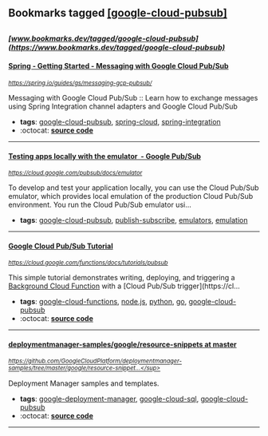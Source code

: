 ## Bookmarks tagged [[google-cloud-pubsub]](https://www.bookmarks.dev/search?q=[google-cloud-pubsub])

_<sup><sup>[www.bookmarks.dev/tagged/google-cloud-pubsub](https://www.bookmarks.dev/tagged/google-cloud-pubsub)</sup></sup>_
---
#### [Spring - Getting Started  - Messaging with Google Cloud Pub/Sub](https://spring.io/guides/gs/messaging-gcp-pubsub/)
_<sup>https://spring.io/guides/gs/messaging-gcp-pubsub/</sup>_

Messaging with Google Cloud Pub/Sub :: Learn how to exchange messages using Spring Integration channel adapters and Google Cloud Pub/Sub
* **tags**: [google-cloud-pubsub](../tagged/google-cloud-pubsub.md), [spring-cloud](../tagged/spring-cloud.md), [spring-integration](../tagged/spring-integration.md)
* :octocat: **[source code](https://github.com/spring-guides/gs-messaging-gcp-pubsub)**
---
#### [Testing apps locally with the emulator  - Google Pub/Sub](https://cloud.google.com/pubsub/docs/emulator)
_<sup>https://cloud.google.com/pubsub/docs/emulator</sup>_

To develop and test your application locally, you can use the Cloud Pub/Sub emulator, which provides local emulation of the production Cloud Pub/Sub environment. You run the Cloud Pub/Sub emulator usi...
* **tags**: [google-cloud-pubsub](../tagged/google-cloud-pubsub.md), [publish-subscribe](../tagged/publish-subscribe.md), [emulators](../tagged/emulators.md), [emulation](../tagged/emulation.md)
---
#### [Google Cloud Pub/Sub Tutorial](https://cloud.google.com/functions/docs/tutorials/pubsub)
_<sup>https://cloud.google.com/functions/docs/tutorials/pubsub</sup>_

This simple tutorial demonstrates writing, deploying, and triggering a [Background Cloud Function](https://cloud.google.com/functions/docs/writing/background) with a [Cloud Pub/Sub trigger](https://cl...
* **tags**: [google-cloud-functions](../tagged/google-cloud-functions.md), [node.js](../tagged/node.js.md), [python](../tagged/python.md), [go](../tagged/go.md), [google-cloud-pubsub](../tagged/google-cloud-pubsub.md)
* :octocat: **[source code](https://github.com/GoogleCloudPlatform/nodejs-docs-samples/tree/master/functions/helloworld)**
---
#### [deploymentmanager-samples/google/resource-snippets at master](https://github.com/GoogleCloudPlatform/deploymentmanager-samples/tree/master/google/resource-snippets)
_<sup>https://github.com/GoogleCloudPlatform/deploymentmanager-samples/tree/master/google/resource-snippet...</sup>_

Deployment Manager samples and templates.
* **tags**: [google-deployment-manager](../tagged/google-deployment-manager.md), [google-cloud-sql](../tagged/google-cloud-sql.md), [google-cloud-pubsub](../tagged/google-cloud-pubsub.md)
* :octocat: **[source code](https://github.com/GoogleCloudPlatform/deploymentmanager-samples/tree/master/google/resource-snippets)**
---
